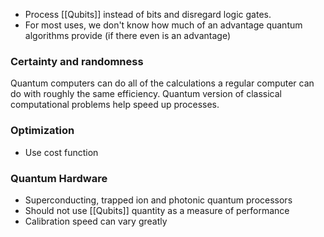- Process [[Qubits]] instead of bits and disregard logic gates.
- For most uses, we don't know how much of an advantage quantum algorithms provide (if there even is an advantage)

### Certainty and randomness
Quantum computers can do all of the calculations a regular computer can do with roughly the same efficiency.
Quantum version of classical computational problems help speed up processes.

### Optimization
- Use cost function



### Quantum Hardware
- Superconducting, trapped ion and photonic quantum processors
- Should not use [[Qubits]] quantity as a measure of performance
- Calibration speed can vary greatly